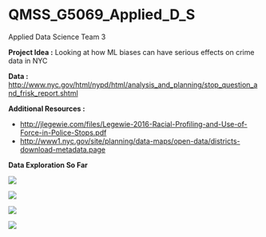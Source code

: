 # QMSS_G5069_Applied_D_S
Applied Data Science Team 3


**Project Idea :** Looking at how ML biases can have serious effects on crime data in NYC

**Data :** http://www.nyc.gov/html/nypd/html/analysis_and_planning/stop_question_and_frisk_report.shtml

**Additional Resources :** 
- http://jlegewie.com/files/Legewie-2016-Racial-Profiling-and-Use-of-Force-in-Police-Stops.pdf
- http://www1.nyc.gov/site/planning/data-maps/open-data/districts-download-metadata.page


**Data Exploration So Far**

![](https://cloud.githubusercontent.com/assets/5368361/23278155/88a070fa-f9de-11e6-892c-aca5b1f3532e.png)

![](https://cloud.githubusercontent.com/assets/5368361/23278160/8c1cff8c-f9de-11e6-860c-62f927ef516d.png)

![](https://cloud.githubusercontent.com/assets/5368361/23278157/8a23bf36-f9de-11e6-9044-dc68883187a5.png)

![](https://cloud.githubusercontent.com/assets/5368361/23336176/e3b5d602-fb95-11e6-97b0-82cd891adb26.png)

